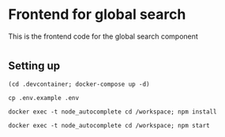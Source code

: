 # Frontend for global search

This is the frontend code for the global search component

#

## Setting up

```
(cd .devcontainer; docker-compose up -d)

cp .env.example .env

docker exec -t node_autocomplete cd /workspace; npm install

docker exec -t node_autocomplete cd /workspace; npm start

```